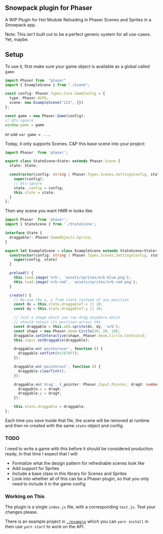 ## Snowpack plugin for Phaser

A WIP Plugin for Hot Module Reloading in Phaser Scenes and Sprites in a Snowpack app.

Note: This isn't built out to be a perfect generic system for all use-cases. Yet, maybe. 

## Setup

To use it, first make sure your game object is available as a global called `game`:

```ts
import Phaser from  "phaser"
import { ExampleScene } from "./Scene";

const config: Phaser.Types.Core.GameConfig = {
  type: Phaser.AUTO,
  scene: new ExampleScene("123", {})
};

const game = new Phaser.Game(config);
// @ts-ignore
window.game = game
```

or use `var game = ...`.


Today, it only supports Scenes. C&P this base scene into your project:

```ts
import Phaser  from 'phaser';

export class StateScene<State> extends Phaser.Scene {
  state: State;

  constructor(config: string | Phaser.Types.Scenes.SettingsConfig, state: State) {
    super(config);
    // @ts-ignore
    state._config = config;
    this.state = state;
  }
};
```

Then any scene you want HMR in looks like:

```ts
import Phaser  from 'phaser';
import { StateScene } from './StateScene';

interface State {
  draggable?: Phaser.GameObjects.Sprite;
}

export let ExampleScene = class ExampleScene extends StateScene<State> {
  constructor(config: string | Phaser.Types.Scenes.SettingsConfig, state: State) {
    super(config, state)
  }

  preload() {
    this.load.image('orb', 'assets/sprites/orb-blue.png');
    this.load.image('orb-red', 'assets/sprites/orb-red.png');
  }

  create() {
    // Re-use the x, y from state instead of any position
    const dx = this.state.draggable?.x || 20;
    const dy = this.state.draggable?.y || 20;

    // Just a shape which you can drag anywhere which 
    // should retain its position across the 
    const draggable = this.add.sprite(dx, dy, 'orb');
    const shape = new Phaser.Geom.Circle(20, 20, 20);
    draggable.setInteractive(shape, Phaser.Geom.Circle.Contains);
    this.input.setDraggable(draggable);

    draggable.on('pointerover', function () {
      draggable.setTint(0x7878ff);
    });

    draggable.on('pointerout', function () {
      draggable.clearTint();
    });

    draggable.on('drag', (_pointer: Phaser.Input.Pointer, dragX: number, dragY: number) => {
      draggable.x = dragX;
      draggable.y = dragY;
    });

    this.state.draggable = draggable;
};
```

Each time you save inside that file, the scene will be removed at runtime and then re-created with the same `state` object and config.

### TODO

I need to write a game with this before it should be considered production ready, in that time I expect that I will:

- Formalize what the design pattern for refreshable scenes look like
- Add support for Sprites
- Include a base class in this library for Scenes and Sprites
- Look into whether all of this can be a Phaser plugin, so that you only need to include it in the game config

### Working on This

The plugin is a single `index.js` file, with a corresponding `test.js`. Test your changes please.

There is an example project in [`./example`](./example) which you can `yarn install` in then use `yarn start` to work on the API.
